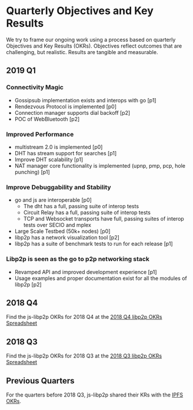# Quarterly Objectives and Key Results

We try to frame our ongoing work using a process based on quarterly Objectives and Key Results (OKRs). Objectives reflect outcomes that are challenging, but realistic. Results are tangible and measurable.

## 2019 Q1
### Connectivity Magic
* Gossipsub implementation exists and interops with go [p1]
* Rendezvous Protocol is implemented [p0]
* Connection manager supports dial backoff [p2]
* POC of WebBluetooth [p2]
### Improved Performance
* multistream 2.0 is implemented [p0]
* DHT has stream support for searches [p1]
* Improve DHT scalability [p1]
* NAT manager core functionality is implemented (upnp, pmp, pcp, hole punching) [p1]
### Improve Debuggability and Stability
* go and js are interoperable [p0]
  * The dht has a full, passing suite of interop tests
  * Circuit Relay has a full, passing suite of interop tests
  * TCP and Websocket transports have full, passing suites of interop tests over SECIO and mplex
* Large Scale Testbed (50k+ nodes) [p0]
* libp2p has a network visualization tool [p2]
* libp2p has a suite of benchmark tests to run for each release [p1]
### Libp2p is seen as the go to p2p networking stack
* Revamped API and improved development experience [p1]
* Usage examples and proper documentation exist for all the modules of libp2p [p2]

## 2018 Q4

Find the js-libp2p OKRs for 2018 Q4 at the [2018 Q4 libp2p OKRs Spreadsheet](https://docs.google.com/spreadsheets/d/1BYwmbVicgo6_tOHAbgiUXWge8Ej0qR1M_gAUulazmrg/edit#gid=1241853194)

## 2018 Q3

Find the js-libp2p OKRs for 2018 Q3 at the [2018 Q3 libp2p OKRs Spreadsheet](https://docs.google.com/spreadsheets/d/1HTXfgR5FyPTFhsTkFPRThkeMvHvCgJOaAs7BSl_vQ_0/edit#gid=1241853194)

## Previous Quarters

For the quarters before 2018 Q3, js-libp2p shared their KRs with the [IPFS OKRs](https://github.com/ipfs/js-ipfs/blob/master/OKR.md).
